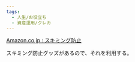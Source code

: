 ```yaml
---
tags:
  - 人生/お役立ち
  - 資産運用/クレカ
---
```

[Amazon.co.jp : スキミング防止](https://www.amazon.co.jp/%E3%82%B9%E3%82%AD%E3%83%9F%E3%83%B3%E3%82%B0%E9%98%B2%E6%AD%A2/s?k=%E3%82%B9%E3%82%AD%E3%83%9F%E3%83%B3%E3%82%B0%E9%98%B2%E6%AD%A2)

スキミング防止グッズがあるので、それを利用する。
